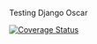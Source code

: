 Testing Django Oscar

[![Coverage Status](https://coveralls.io/repos/manish-kr/dj-blog/badge.svg?branch=master&service=github)](https://coveralls.io/github/manish-kr/dj-blog?branch=master)
